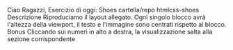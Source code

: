 Ciao Ragazzi,
Esercizio di oggi: Shoes
cartella/repo htmlcss-shoes
Descrizione
Riproduciamo il layout allegato. Ogni singolo blocco avrà l'altezza della viewport, il testo e l'immagine sono centrati rispetto al blocco.
Bonus
Cliccando sui numeri in alto a destra, la visualizzazione salta alla sezione corrispondente
